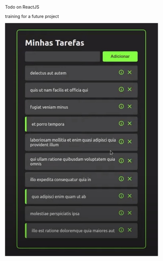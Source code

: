Todo on ReactJS 

 training for a future project

![Preview](https://github.com/wbhaese/ReactJs-Todo/blob/master/preview.jpg)
